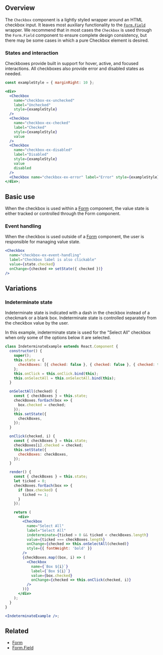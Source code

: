 ## Overview

The `Checkbox` component is a lightly styled wrapper around an HTML checkbox input. It leaves most auxiliary functionality to the [`Form.Field`](#/React%20Components/FormField) wrapper. We recommend that in most cases the `Checkbox` is used through the `Form.Field` component to ensure complete design consistency, but there may be some cases in which a pure Checkbox element is desired.

### States and interaction

Checkboxes provide built in support for hover, active, and focused interactions. All checkboxes also provide error and disabled states as needed.

```jsx
const exampleStyle = { marginRight: 10 };

<div>
  <Checkbox
    name="checkbox-ex-unchecked"
    label="Unchecked"
    style={exampleStyle}
  />
  <Checkbox
    name="checkbox-ex-checked"
    label="Checked"
    style={exampleStyle}
    value
  />
  <Checkbox
    name="checkbox-ex-disabled"
    label="Disabled"
    style={exampleStyle}
    value
    disabled
  />
  <Checkbox name="checkbox-ex-error" label="Error" style={exampleStyle} error />
</div>;
```

## Basic use

When the checkbox is used within a [Form](#Form) component, the value state is either tracked or controlled through the Form component.

### Event handling

When the checkbox is used outside of a [Form](#Form) component, the user is responsible for managing value state.

```jsx
<Checkbox
  name="checkbox-ex-event-handling"
  label="Checkbox label is also clickable"
  value={state.checked}
  onChange={checked => setState({ checked })}
/>
```

## Variations

### Indeterminate state

Indeterminate state is indicated with a dash in the checkbox instead of a checkmark or a blank box. Indeterminate state is controlled separately from the checkbox value by the user.

In this example, indeterminate state is used for the "Select All" checkbox when only some of the options below it are selected.

```jsx
class IndeterminateExample extends React.Component {
  constructor() {
    super();
    this.state = {
      checkBoxes: [{ checked: false }, { checked: false }, { checked: false }],
    };
    this.onClick = this.onClick.bind(this);
    this.onSelectAll = this.onSelectAll.bind(this);
  }

  onSelectAll(checked) {
    const { checkBoxes } = this.state;
    checkBoxes.forEach(box => {
      box.checked = checked;
    });
    this.setState({
      checkBoxes,
    });
  }

  onClick(checked, i) {
    const { checkBoxes } = this.state;
    checkBoxes[i].checked = checked;
    this.setState({
      checkBoxes: checkBoxes,
    });
  }

  render() {
    const { checkBoxes } = this.state;
    let ticked = 0;
    checkBoxes.forEach(box => {
      if (box.checked) {
        ticked += 1;
      }
    });

    return (
      <div>
        <Checkbox
          name="Select All"
          label="Select All"
          indeterminate={ticked > 0 && ticked < checkBoxes.length}
          value={ticked === checkBoxes.length}
          onChange={checked => this.onSelectAll(checked)}
          style={{ fontWeight: 'bold' }}
        />
        {checkBoxes.map((box, i) => (
          <Checkbox
            name={`Box ${i}`}
            label={`Box ${i}`}
            value={box.checked}
            onChange={checked => this.onClick(checked, i)}
          />
        ))}
      </div>
    );
  }
}

<IndeterminateExample />;
```

## Related

- [Form](#/React%20Components/Form)
- [Form.Field](#/React%20Components/FormField)
